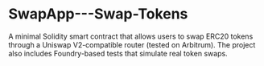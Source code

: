 # SwapApp---Swap-Tokens
A minimal Solidity smart contract that allows users to swap ERC20 tokens through a Uniswap V2-compatible router (tested on Arbitrum). The project also includes Foundry-based tests that simulate real token swaps.
